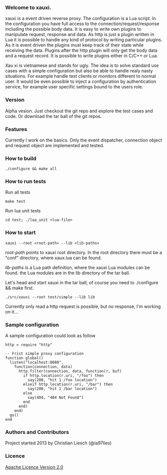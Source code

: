 ### Welcome to xauxi.
xauxi is a event driven reverse proxy. The configuration is a Lua script. In the configuration you have full access to the connection/request/response including the possible body data. It is easy to write own plugins to manipulate request, response and data. As http is just a plugin written in Lua it is possible to handle any kind of protocol by writing particular plugins. As it is event driven the plugins must keep track of their state while receiving the data. Plugins after the http plugin will only get the body data and a request record. It is possible to write plugins either in C/C++ or Lua.

Xau xi is vietnamese and stands for ugly. The idea is to solve standard use cases with a simple configuration but also be able to handle realy nasty situations. For example handle test clients or monitors different to normal user. It would be even possible to inject a configuration by authentication service, for example user specific settings bound to the users role.

### Version
Alpha vesion. Just checkout the git repo and explore the test cases and code. Or download the tar ball of the git repos.

### Features
Currently I work on the basics. Only the event dispatcher, connection object and request object are implemented and tested.

### How to build
```
./configure && make all
```

### How to run tests 
Run all tests
```
make test 
```

Run lua unit tests
```
cd test; ./lua_unit <lua-file>
```

### How to start
```
xauxi --root <root-path> --lib <lib-paths>
```
*root-path* points to xauxi root directory. In the root directory there must be a "conf" directory, where xaux.lua can be found.

*lib-paths* is a Lua path definition, where the xauxi Lua modules can be found. the Lua modules are in the lib directory of the tar ball.

Let's head and start xauxi in the tar ball, of course you need to ./configure && make first.
```
./src/xauxi --root test/simple --lib lib
```

Currently only read a http request is possible, but no response, I'm working on it...

### Sample configuration
A sample configuration could look as follow
```
http = require "http"

-- Frist simple proxy configuration 
function global()
  listen("localhost:8080",
    function(connection, data)
      http.filter(connection, data, function(r, buf)
        if http.location(r.uri, "/foo") then
          say(200, "hit 1 /foo location")
        elseif http.location(r.uri, "/bar") then
          say(200, "hit 1 /bar location")
        else
          say(404, "404 Not Found")
        end
      end)
    end)
  go()
end
```

### Authors and Contributors
Project started 2013 by Christian Liesch (@ia97lies)

### Licence
[Apache Licence Version 2.0](http://www.apache.org/licenses/LICENSE-2.0)


